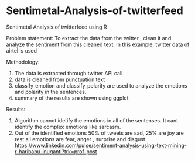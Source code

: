 # Sentimetal-Analysis-of-twitterfeed
Sentimetal Analysis of twitterfeed using R

Problem statement: To extract the data from the twitter , clean it and analyze the sentiment from this cleaned text. In this example, twitter data of airtel is used 

Methodology:
1. The data is extracted through twitter API call
2. data is cleaned from punctuation text
3. classify_emotion and classify_polarity are used to analyze the emotions and polarity in the sentences.
4. summary of the results are shown using ggplot

Results:
1. Algorithm cannot idetify the emotions in all of the sentenses. It cant identify the complex emotions like sarcasm.
2. Out of the identified emotions 50% of tweets are sad, 25% are joy are rest all emotions are fear, anger , surprise and disgust
https://www.linkedin.com/pulse/sentiment-analysis-using-text-mining-r-haribabu-inuganti?trk=prof-post

